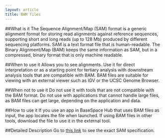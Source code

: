 ```yaml
---
layout: article
title: BAM files
---
```


##What is it
The Sequence Alignment/Map (SAM) format is a generic alignment format for storing read alignments against reference sequences, supporting short and long reads (up to 128 Mb) produced by different sequencing platforms. SAM is a text format file that is human-readable. The Binary Alignment/Map (BAM) keeps the same information as SAM, but in a compressed, binary format that is only machine readable.

##When to use it
Allows you to see alignments. Use it for direct interpretation or as a starting point for tertiary analysis with downstream analysis tools that are compatible with BAM. BAM files are suitable for viewing with an external viewer such as IGV or the UCSC Genome Browser.

##When not to use it
Do not use it with tools that are not compatible with the BAM format. Do not use with applications that cannot handle large files, as BAM files can get large, depending on the application and data.

##How to use it
If you use an app in BaseSpace Hub that uses BAM files as input, the app locates the file when launched. If using BAM files in other tools, download the file to use it in the external tool.

##Detailed Description
Go to [this link](http://samtools.github.io/hts-specs/SAMv1.pdf) to see the exact SAM specification.